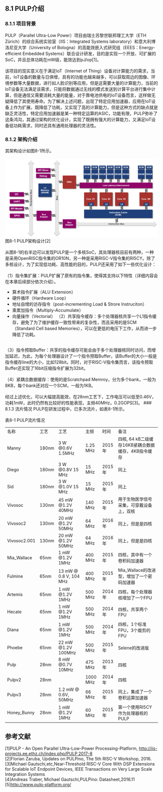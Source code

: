 ﻿## 8.1 PULP介绍
### 8.1.1 项目背景
PULP（Parallel Ultra-Low Power）项目由瑞士苏黎世联邦理工大学（ETH Zürich）的综合系统实验室（IIS：Integrated Systems laboratory）和意大利博洛尼亚大学（University of Bologna）的高能效嵌入式研究组（EEES：Energy-efficient Embedded Systems）联合设计研发，目的是实现一个开放、可扩展的SoC，并且总体功耗在mW级，能效达到pJ/op[1]。</br>
</br>
该项目的现实意义在于满足IoT（Internet of Thing）设备对计算能力的需求，当前，IoT设备的数量与日俱增，具有的功能也越来越多，可以获取周边的图像、环境参数等大量数据，进行如人脸识别等应用，但是这需要大量的计算能力，当前的IoT设备无法满足该需求，只能将数据通过无线的模式发送到计算平台进行集中计算，但是通信又需要消耗大量的能量，对于靠电池供电的IoT设备而言，这样做无疑降低了其使用寿命。为了解决上述问题，出现了特定应用加速器，应用在IoT设备上作为扩展，既降低了功耗，又实现了高的计算能力，但是这种方式的缺点就是缺乏灵活性，特定应用加速器是某一种特定运算的ASIC，功能有限，PULP弥补了这条鸿沟，其通过架构的优化设计，实现了既拥有强大的计算能力，又满足IoT设备低功耗需求，同时还具有通用处理器的灵活性。
### 8.1.2 架构介绍
其架构设计如图8-1所示。</br>
</br>
![](../assets/PULP_Arch.png)</br>
图8-1 PULP架构设计[2]</br></br>
从图8-1的右半边可以发现PULP是一个多核SoC，其处理器核目前有两种，一种是采用OpenRISC指令集的OR10N，另一种是采用RISC-V指令集的RI5CY。除了多核设计，为了实现低功耗、高性能的目的，PULP还采用了如下一些优化设计：</br></br>
（1）指令集扩展：PULP扩展了原有的指令集，使得其支持以下特性（详细内容会在本章后续部分依次介绍）。</br>
* 算术指令扩展（ALU Extension）
* 硬件循环（Hardware Loop）
* 地址自增的访存指令（post-incrementing Load & Strore Instruciton）
* 乘累加指令（Multiply-Accumulate）
* 向量操作（Vectorial）
（2）共享指令缓存：多个处理器核共享一个L1指令缓存，避免了为了维护缓存一致性带来的复杂性，而且采用的是SCM（Standard Cell based Memories），可以在更低的电压下工作，从而进一步降低了功耗。</br>
</br>
（3）指令预取Buffer：共享的指令缓存可能会由于多个处理器核同时访问，而增加延迟，为此，为每个处理器设计了一个指令预取Buffer，该Buffer的大小一般是指令缓存line的大小，比如128bit。同时，对于RISC-V指令集而言，该指令预取Buffer还实现了16bit压缩指令扩展为32bit。</br></br>
（4）紧耦合数据缓存：使用的是Scratchpad Memroy，分为多个bank，一般为8KB，每个bank还对应一个SCM，一般为1KB。</br></br>
经过上述优化，可以大幅提高能效，在28nm工艺下，工作电压可以低至0.46V，功耗1mW，此时仍然有比较好的性能表现，主频40MHz，0.2GOPS[3]。
### 8.1.3 流片情况
PULP在研发过程中，已多次流片，如表8-1所示。</br></br>
表8-1 PULP流片情况<br>
<table>
<tr>
	<td>名称</td>
	<td>工艺</td>
	<td>工艺</td>
	<td>主频</td>
	<td>时间</td>
	<td>备注</td>	
</tr>
<tr>
	<td>Manny</td>
	<td>180nm</td>
	<td>3 W @0.6V 1.5MHz</td>
	<td>1.25 MHz</td>
	<td>2015年</td>
	<td>四核, 64 kB二级缓存16KB紧耦合数据缓存，4KB指令缓存</td>	
</tr>
<tr>
	<td>Diego</td>
	<td>180nm</td>
	<td>3 W @0.8V 15 MHz</td>
	<td>15 MHz</td>
	<td>2015年</td>
	<td>同上</td>	
</tr>
<tr>
	<td>Sid</td>
	<td>180nm</td>
	<td>3 W @1.0V 15 MHz</td>
	<td>15 MHz</td>
	<td>2015年</td>
	<td>同上</td>	
</tr>
<tr>
	<td>Vivosoc</td>
	<td>130nm</td>
	<td>45 mW @1.2V 40MHz</td>
	<td>140 MHz</td>
	<td>2015年</td>
	<td>用于生物医学信号采集，可穿戴设备上，双核</td>	
</tr>
<tr>
	<td>Vivosoc2</td>
	<td>130nm</td>
	<td>20 mW @1.2V 50MHz</td>
	<td>64 MHz</td>
	<td>2016年</td>
	<td>同上，但是是四核</td>	
</tr>
<tr>
	<td>Vivosoc2.001</td>
	<td>130nm</td>
	<td>20 mW @1.2V 50MHz</td>
	<td>64 MHz</td>
	<td>2016年</td>
	<td>同上，但是是四核</td>	
</tr>
<tr>
	<td>Mia_Wallace</td>
	<td>65nm</td>
	<td>1 mW @1.2V 1MHz</td>
	<td>400 MHz</td>
	<td>2015年</td>
	<td>四核，其中有一个卷积码加速器</td>	
</tr>
<tr>
	<td>Fulmine</td>
	<td>65nm</td>
	<td>13 mW @ 0.8 V, 104 MHz</td>
	<td>400 MHz</td>
	<td>2015年</td>
	<td>Mia_Wallace的改进型，增加了一个密码加速器</td>	
</tr>
<tr>
	<td>Artemis</td>
	<td>65nm</td>
	<td>1 mW @1.2V 1MHz</td>
	<td>500 MHz</td>
	<td>2014年</td>
	<td>四核，每个处理器核增加了一个FPU</td>	
</tr>
<tr>
	<td>Hecate</td>
	<td>65nm</td>
	<td>1 mW @1.2V 1MHz</td>
	<td>500 MHz</td>
	<td>2014年</td>
	<td>四核，共享两个FPU</td>	
</tr>
<tr>
	<td>Diana</td>
	<td>65nm</td>
	<td>1 mW @1.2V 1MHz</td>
	<td>500 MHz</td>
	<td>2014年</td>
	<td>四核，1个标准FPU，3个裁剪的FPU</td>	
</tr>
<tr>
	<td>Phoebe</td>
	<td>65nm</td>
	<td>22 mW @1.2V 100MHz</td>
	<td>500 MHz</td>
	<td>2015年</td>
	<td>Selene的改进版</td>	
</tr>
<tr>
	<td>Pulp</td>
	<td>28nm</td>
	<td>8 mW @0.7V 10MHz</td>
	<td>475 MHz</td>
	<td>2013年</td>
	<td>四核</td>	
</tr>
<tr>
	<td>Pulpv2</td>
	<td>28nm</td>
	<td></td>
	<td>1000 MHz</td>
	<td>2014年</td>
	<td>四核</td>	
</tr>
<tr>
	<td>Pulpv3</td>
	<td>28nm</td>
	<td>1.2 mW @ 0.6V, 50MHz</td>
	<td>66 MHz</td>
	<td>2015年</td>
	<td>同上，集成了一个卷积运算加速器</td>	
</tr>
<tr>
	<td>Honey_Bunny</td>
	<td>28nm</td>
	<td>1 mW @1.2V 1MHz</td>
	<td>60 MHz</td>
	<td>2015年</td>
	<td>第一个使用RI5CY作为处理器核的PULP</td>	
</tr>
</table>

## 参考文献
[1]PULP - An Open Parallel Ultra-Low-Power Processing-Platform, http://iis-projects.ee.ethz.ch/index.php/PULP,2017-8</br>
[2]Florian Zaruba, Updates on PULPino, The 5th RISC-V Workshop, 2016.</br>
[3]Michael Gautschi,etc,Near-Threshold RISC-V Core With DSP Extensions for Scalable IoT Endpoint Devices, IEEE Transactions on Very Large Scale Integration Systems</br>
[4]Andreas Traber, Michael Gautschi,PULPino: Datasheet,2016.11</br>
[5]http://www.pulp-platform.org/</br>